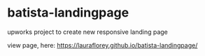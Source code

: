 # batista-landingpage
upworks project to create new responsive landing page

view page, here:  https://lauraflorey.github.io/batista-landingpage/
